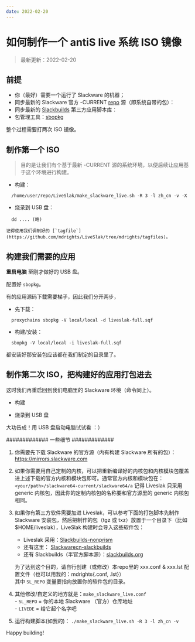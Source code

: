 ```yaml
---
date: 2022-02-20
---
```




# 如何制作一个 antiS live 系统 ISO 镜像  

> 最新更新：2022-02-20

## 前提

- 你（最好）需要一个运行了 Slackware 的机器；  
- 同步最新的 Slackware 官方 -CURRENT [repo](https://mirrors.slackware.com) 源（即系统自带的包）：  
- 同步最新的 [Slackbuilds](https://slackbuilds.org) 第三方应用脚本库：  
- 包管理工具：[sbopkg](https://sbopkg.org)  

整个过程需要打两次 ISO 镜像。

## 制作第一个 ISO

> 目的是让我们有个基于最新 -CURRENT 源的系统环境，以便后续让应用基于这个环境进行构建。  

- 构建：
```
  /home/user/repo/LiveSlak/make_slackware_live.sh -R 3 -l zh_cn -v -X 
```

- 烧录到 USB 盘：   
```
  dd .... (略)
```


    记得使用我们调制好的 [`tagfile`](https://github.com/mdrights/LiveSlak/tree/mdrights/tagfiles)。  

## 构建我们需要的应用

**重启电脑** 至刚才做好的 USB 盘。  

配置好 `sbopkg`。

有的应用源码下载需要梯子，因此我们分开两步，

- 先下载：  
```
  proxychains sbopkg -V local/local -d liveslak-full.sqf
```

- 构建/安装：
```
  sbopkg -V local/local -i liveslak-full.sqf
```


都安装好那安装包应该都在我们制定的目录里了。


## 制作第二次 ISO，把构建好的应用打包进去

这时我们再重启回到我们电脑里的 Slackware 环境（命令同上）。  

- 构建  

- 烧录到 USB 盘   

大功告成！用 USB 盘启动电脑试试看 ：）



############# 一些细节 #############

1. 你需要先下载 Slackware 的官方源（内有构建 Slackware 所有的包）：https://mirrors.slackware.com  

2. 如果你需要用自己定制的内核，可以把重新编译好的内核包和内核模块包覆盖进上述下载的官方内核和模块包即可。通常官方内核和模块包在：`<your/path>/slackware64-current/slackware64/a`   记得 Liveslak 只采用 generic 内核包，因此你的定制内核包的名称要和官方源里的 generic 内核包相同。

3. 如果你有第三方软件需要加进 Liveslak，可以参考下面的打包脚本先制作 Slackware 安装包，然后把制作的包（tgz 或 txz）放置于一个目录下（比如 $HOME/liveslak），LiveSlak 构建时会导入这些软件包：

    - Liveslak 采用：[Slackbuilds-nonprism](https://github.com/mdrights/Slackbuilds-nonprism) 
    - 还有这里： [Slackwarecn-slackbuilds](https://github.com/slackwarecn-slackbuilds)
	- 还有 Slackbuilds（半官方脚本源）：[slackbuilds.org](https://slackbuilds.org)

    为了达到这个目的，请自行创建（或修改）本repo里的 xxx.conf & xxx.lst 配置文件（也可以用我的：mdrights{.conf, .lst}）   
    其中 `SL_REPO` 变量要指向放置你的软件包的目录。

4. 其他修改/自定义的地方就是：`make_slackware_live.conf`   
        - `SL_REPO` = 你的本地 Slackware （官方）仓库地址  
        - `LIVEDE`  = 给它起个名字吧  

5. 运行构建脚本(如我的)：
	`./make_slackware_live.sh -R 3 -l zh_cn -v`  


Happy building!
